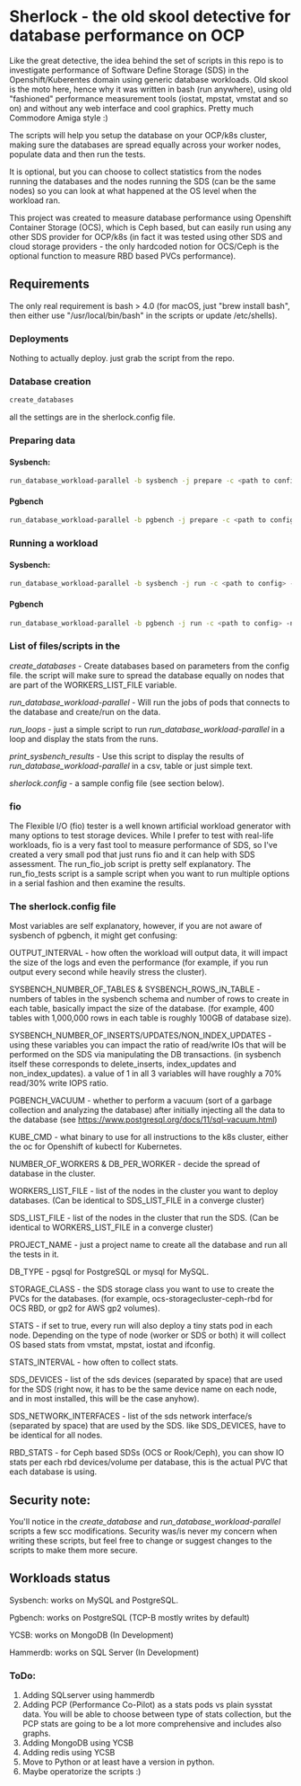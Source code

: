 # Sherlock - the old skool detective for database performance on OCP

Like the great detective, the idea behind the set of scripts in this repo is to investigate performance of Software Define Storage (SDS) in the Openshift/Kuberentes domain using generic database workloads.
Old skool is the moto here, hence why it was written in bash (run anywhere), using old "fashioned" performance measurement tools (iostat, mpstat, vmstat and so on) and without any web interface and cool graphics. Pretty much Commodore Amiga style :)

The scripts will help you setup the database on your OCP/k8s cluster, making sure the databases are spread equally across your worker nodes, populate data and then run the tests.

It is optional, but you can choose to collect statistics from the nodes running the databases and the nodes running the SDS (can be the same nodes) so you can look at what happened at the OS level when the workload ran.

This project was created to measure database performance using  Openshift Container Storage (OCS), which is Ceph based, but can easily run using any other SDS provider for OCP/k8s (in fact it was tested using other SDS and cloud storage providers - the only hardcoded notion for OCS/Ceph is the optional function to measure RBD based PVCs performance).

## Requirements

The only real requirement is bash > 4.0 
(for macOS, just "brew install bash", then either use "/usr/local/bin/bash" in the scripts or update /etc/shells). 

### Deployments

Nothing to actually deploy. just grab the script from the repo.

### Database creation
```bash
create_databases
```
all the settings are in the sherlock.config file.

### Preparing data
#### Sysbench:
```bash
run_database_workload-parallel -b sysbench -j prepare -c <path to config>
```
#### Pgbench
```bash
run_database_workload-parallel -b pgbench -j prepare -c <path to config>
```

### Running a workload
#### Sysbench:
```bash
run_database_workload-parallel -b sysbench -j run -c <path to config> -n <some name for the run>
```
#### Pgbench
```bash
run_database_workload-parallel -b pgbench -j run -c <path to config> -n <some name for the run>
```

### List of files/scripts in the
_create_databases_ - Create databases based on parameters from the config file. the script will make sure to spread the database equally on nodes that are part of the WORKERS_LIST_FILE variable.

_run_database_workload-parallel_ - Will run the jobs of pods that connects to the database and create/run on the data.

_run_loops_ - just a simple script to run _run_database_workload-parallel_ in a loop and display the stats from the runs.

_print_sysbench_results_ - Use this script to display the results of _run_database_workload-parallel_ in a csv, table or just simple text.

_sherlock.config_ - a sample config file (see section below).

### fio
The Flexible I/O (fio) tester is a well known artificial workload generator with many options to test storage devices.
While I prefer to test with real-life workloads, fio is a very fast tool to measure performance of SDS, so I've created a very small pod that just runs fio and it can help with SDS assessment.
The run_fio_job script is pretty self explanatory. The run_fio_tests script is a sample script when you want to run multiple options in a serial fashion and then examine the results.

### The sherlock.config file
Most variables are self explanatory, however, if you are not aware of sysbench of pgbench, it might get confusing:

OUTPUT_INTERVAL - how often the workload will output data, it will impact the size of the logs and even the performance (for example, if you run output every second while heavily stress the cluster).

SYSBENCH_NUMBER_OF_TABLES & SYSBENCH_ROWS_IN_TABLE - numbers of tables in the sysbench schema and number of rows to create in each table, basically impact the size of the database. (for example, 400 tables with 1,000,000 rows in each table is roughly 100GB of database size).

SYSBENCH_NUMBER_OF_INSERTS/UPDATES/NON_INDEX_UPDATES - using these variables you can impact the ratio of read/write IOs that will be performed on the SDS via manipulating the DB transactions. (in sysbench itself these corresponds to delete_inserts, index_updates and non_index_updates). a value of 1 in all 3 variables will have roughly a 70% read/30% write IOPS ratio.

PGBENCH_VACUUM - whether to perform a vacuum (sort of a garbage collection and analyzing the database) after initially injecting all the data to the database (see https://www.postgresql.org/docs/11/sql-vacuum.html)

KUBE_CMD - what binary to use for all instructions to the k8s cluster, either the oc for Openshift of kubectl for Kubernetes.

NUMBER_OF_WORKERS & DB_PER_WORKER - decide the spread of database in the cluster.

WORKERS_LIST_FILE - list of the nodes in the cluster you want to deploy databases. (Can be identical to SDS_LIST_FILE in a converge cluster)

SDS_LIST_FILE - list of the nodes in the cluster that run the SDS. (Can be identical to WORKERS_LIST_FILE in a converge cluster)

PROJECT_NAME - just a project name to create all the database and run all the tests in it.

DB_TYPE - pgsql for PostgreSQL or mysql for MySQL.

STORAGE_CLASS - the SDS storage class you want to use to create the PVCs for the databases. (for example, ocs-storagecluster-ceph-rbd for OCS RBD, or gp2 for AWS gp2 volumes).

STATS - if set to true, every run will also deploy a tiny stats pod in each node. Depending on the type of node (worker or SDS or both) it will collect OS based stats from vmstat, mpstat, iostat and ifconfig.

STATS_INTERVAL - how often to collect stats.

SDS_DEVICES - list of the sds devices (separated by space) that are used for the SDS (right now, it has to be the same device name on each node, and in most installed, this will be the case anyhow).

SDS_NETWORK_INTERFACES - list of the sds network interface/s (separated by space) that are used by the SDS. like SDS_DEVICES, have to be identical for all nodes.

RBD_STATS - for Ceph based SDSs (OCS or Rook/Ceph), you can show IO stats per each rbd devices/volume per database, this is the actual PVC that each database is using.

## Security note:
You'll notice in the _create_database_ and _run_database_workload-parallel_ scripts a few scc modifications. 
Security was/is never my concern when writing these scripts, but feel free to change or suggest changes to the scripts to make them more secure.

## Workloads status

Sysbench: works on MySQL and PostgreSQL.

Pgbench: works on PostgreSQL (TCP-B mostly writes by default)

YCSB: works on MongoDB (In Development)

Hammerdb: works on SQL Server (In Development)

### ToDo:
1. Adding SQLserver using hammerdb
2. Adding PCP (Performance Co-Pilot) as a stats pods vs plain sysstat data. You will be able to choose between type of stats collection, but the PCP stats are going to be a lot more comprehensive and includes also graphs.
3. Adding MongoDB using YCSB
4. Adding redis using YCSB
5. Move to Python or at least have a version in python.
6. Maybe operatorize the scripts :)
